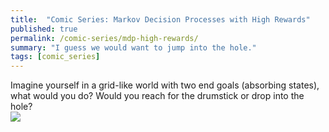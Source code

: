 ```yaml
---
title:  "Comic Series: Markov Decision Processes with High Rewards"
published: true
permalink: /comic-series/mdp-high-rewards/
summary: "I guess we would want to jump into the hole."
tags: [comic_series]
---
```


Imagine yourself in a grid-like world with two end goals (absorbing states), what would you do? Would you reach for the drumstick or drop into the hole? 
<br />![](https://res.cloudinary.com/ritchieng/image/upload/v1474072798/mdp_ritchie_16_09_2016_irve8t.jpg)

